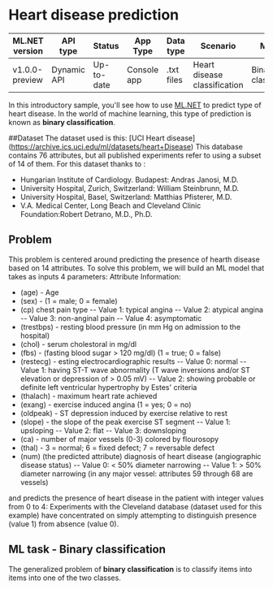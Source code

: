 # Heart disease prediction

| ML.NET version | API type          | Status                        | App Type    | Data type | Scenario            | ML Task                   | Algorithms                  |
|----------------|-------------------|-------------------------------|-------------|-----------|---------------------|---------------------------|-----------------------------|
| v1.0.0-preview           | Dynamic API | Up-to-date | Console app | .txt files | Heart disease classification | Binary classification | FastTree |

In this introductory sample, you'll see how to use [ML.NET](https://www.microsoft.com/net/learn/apps/machine-learning-and-ai/ml-dotnet) to predict type of heart disease. In the world of machine learning, this type of prediction is known as **binary classification**.

##Dataset
The dataset used is this: [UCI Heart disease] (https://archive.ics.uci.edu/ml/datasets/heart+Disease)
This database contains 76 attributes, but all published experiments refer to using a subset of 14 of them. 
For this dataset thanks to :
* Hungarian Institute of Cardiology. Budapest: Andras Janosi, M.D. 
* University Hospital, Zurich, Switzerland: William Steinbrunn, M.D. 
* University Hospital, Basel, Switzerland: Matthias Pfisterer, M.D. 
* V.A. Medical Center, Long Beach and Cleveland Clinic Foundation:Robert Detrano, M.D., Ph.D.

## Problem
This problem is centered around predicting the presence of hearth disease based on 14 attributes. To solve this problem, we will build an ML model that takes as inputs 4 parameters: 
Attribute Information:

* (age) - Age
* (sex) -  (1 = male; 0 = female) 
* (cp)  chest pain type  -- Value 1: typical angina  -- Value 2: atypical angina  -- Value 3: non-anginal pain -- Value 4: asymptomatic 
* (trestbps) - resting blood pressure (in mm Hg on admission to the hospital) 
* (chol) - serum cholestoral in mg/dl 
* (fbs)  -  (fasting blood sugar > 120 mg/dl) (1 = true; 0 = false) 
* (restecg) - esting electrocardiographic results -- Value 0: normal -- Value 1: having ST-T wave abnormality (T wave inversions and/or ST elevation or depression of > 0.05 mV) -- Value 2: showing probable or definite left ventricular hypertrophy by Estes' criteria 
* (thalach) - maximum heart rate achieved 
* (exang) - exercise induced angina (1 = yes; 0 = no) 
* (oldpeak) - ST depression induced by exercise relative to rest 
* (slope) - the slope of the peak exercise ST segment -- Value 1: upsloping -- Value 2: flat -- Value 3: downsloping  
* (ca) - number of major vessels (0-3) colored by flourosopy
* (thal) - 3 = normal; 6 = fixed defect; 7 = reversable defect 
* (num) (the predicted attribute) diagnosis of heart disease (angiographic disease status) -- Value 0: < 50% diameter narrowing -- Value 1: > 50% diameter narrowing (in any major vessel: attributes 59 through 68 are vessels) 

and predicts the presence of heart disease in the patient with integer values from 0 to 4:
Experiments with the Cleveland database (dataset used for this example) have concentrated on simply attempting to distinguish presence (value 1) from absence (value 0). 


## ML task - Binary classification
The generalized problem of **binary classification** is to classify items into items into one of the two classes.
